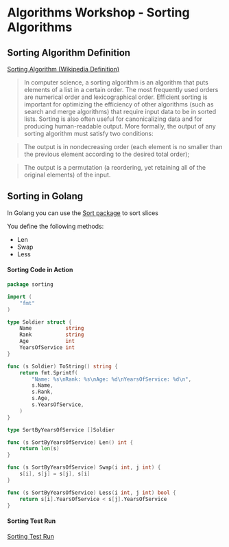 # Algorithms Workshop - Sorting Algorithms

## Sorting Algorithm Definition

[Sorting Algorithm (Wikipedia Definition)](https://en.wikipedia.org/wiki/Sorting_algorithm)

> In computer science, a sorting algorithm is an algorithm that puts elements of a list in a certain order. The most frequently used orders are numerical order and lexicographical order. Efficient sorting is important for optimizing the efficiency of other algorithms (such as search and merge algorithms) that require input data to be in sorted lists. Sorting is also often useful for canonicalizing data and for producing human-readable output. More formally, the output of any sorting algorithm must satisfy two conditions:

>  The output is in nondecreasing order (each element is no smaller than the previous element according to the desired total order);

>  The output is a permutation (a reordering, yet retaining all of the original elements) of the input.

## Sorting in Golang

In Golang you can use the [Sort package](https://pkg.go.dev/sort) to sort slices

You define the following methods:

* Len
* Swap
* Less

#### Sorting Code in Action

```go
package sorting

import (
	"fmt"
)

type Soldier struct {
	Name           string
	Rank           string
	Age            int
	YearsOfService int
}

func (s Soldier) ToString() string {
	return fmt.Sprintf(
		"Name: %s\nRank: %s\nAge: %d\nYearsOfService: %d\n",
		s.Name,
		s.Rank,
		s.Age,
		s.YearsOfService,
	)
}

type SortByYearsOfService []Soldier

func (s SortByYearsOfService) Len() int {
	return len(s)
}

func (s SortByYearsOfService) Swap(i int, j int) {
	s[i], s[j] = s[j], s[i]
}

func (s SortByYearsOfService) Less(i int, j int) bool {
	return s[i].YearsOfService < s[j].YearsOfService
}
```

#### Sorting Test Run

[Sorting Test Run](https://github.com/jbelmont/algorithms-workshop/blob/master/sortingAlgorithms/sorting/sorting_test.go)
